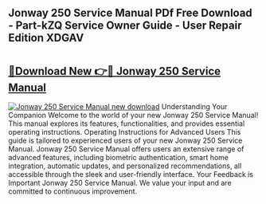 ## Jonway 250 Service Manual PDf Free Download - Part-kZQ Service Owner Guide - User Repair Edition XDGAV

# <h2><a href="http://bc48860.oget.top/?id=Jonway+250+Service+Manual">🔗Download New 👉🔴 Jonway 250 Service Manual</a></h2>

[![Jonway 250 Service Manual new download](https://i.imgur.com/5g1atiW.png)](http://bc48860.oget.top/?id=Jonway+250+Service+Manual)
Understanding Your Companion Welcome to the world of your new Jonway 250 Service Manual! This manual explores its features, functionalities, and provides essential operating instructions. Operating Instructions for Advanced Users This guide is tailored to experienced users of your new Jonway 250 Service Manual. Jonway 250 Service Manual offers users an extensive range of advanced features, including biometric authentication, smart home integration, automatic updates, and personalized recommendations, all accessible through the sleek and user-friendly interface. Your Feedback is Important Jonway 250 Service Manual. We value your input and are committed to continuous improvement.
